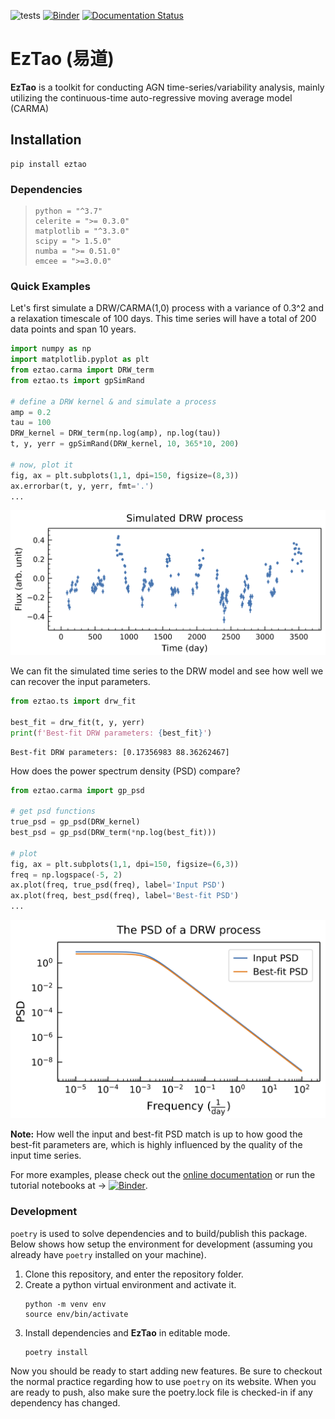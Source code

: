 ![tests](https://github.com/ywx649999311/EzTao/workflows/tests/badge.svg)
[![Binder](https://mybinder.org/badge_logo.svg)](https://mybinder.org/v2/gh/ywx649999311/EzTao/v0.2.4rc?filepath=docs/notebooks)
[![Documentation Status](https://readthedocs.org/projects/eztao/badge/?version=latest)](https://eztao.readthedocs.io/en/latest/)
# EzTao (易道)
**EzTao** is a toolkit for conducting AGN time-series/variability analysis, mainly utilizing the continuous-time auto-regressive moving average model (CARMA)

## Installation
```
pip install eztao
```
### Dependencies
>```
>python = "^3.7"
>celerite = ">= 0.3.0"
>matplotlib = "^3.3.0"
>scipy = "> 1.5.0"
>numba = ">= 0.51.0"
>emcee = ">=3.0.0"
>```

### Quick Examples
Let's first simulate a DRW/CARMA(1,0) process with a variance of 0.3^2 and a relaxation timescale of 100 days. This time series will have a total of 200 data points and span 10 years.
```python
import numpy as np
import matplotlib.pyplot as plt
from eztao.carma import DRW_term
from eztao.ts import gpSimRand

# define a DRW kernel & and simulate a process
amp = 0.2
tau = 100
DRW_kernel = DRW_term(np.log(amp), np.log(tau))
t, y, yerr = gpSimRand(DRW_kernel, 10, 365*10, 200)

# now, plot it
fig, ax = plt.subplots(1,1, dpi=150, figsize=(8,3))
ax.errorbar(t, y, yerr, fmt='.')
...
```
![drw_sim](include/drw_sim.png)

We can fit the simulated time series to the DRW model and see how well we can recover the input parameters.
```python
from eztao.ts import drw_fit

best_fit = drw_fit(t, y, yerr)
print(f'Best-fit DRW parameters: {best_fit}')
```
```shell
Best-fit DRW parameters: [0.17356983 88.36262467]
```

How does the power spectrum density (PSD) compare?
```python
from eztao.carma import gp_psd

# get psd functions
true_psd = gp_psd(DRW_kernel)
best_psd = gp_psd(DRW_term(*np.log(best_fit)))

# plot
fig, ax = plt.subplots(1,1, dpi=150, figsize=(6,3))
freq = np.logspace(-5, 2)
ax.plot(freq, true_psd(freq), label='Input PSD')
ax.plot(freq, best_psd(freq), label='Best-fit PSD')
...
```
![drw_psd](include/drw_psd.png)

__Note:__ How well the input and best-fit PSD match is up to how good the best-fit parameters are, which is highly influenced by the quality of the input time series. 

For more examples, please check out the [online documentation](https://eztao.readthedocs.io/en/latest/) or run the tutorial notebooks at ->
[![Binder](https://mybinder.org/badge_logo.svg)](https://mybinder.org/v2/gh/ywx649999311/EzTao/v0.2.4rc?filepath=docs/notebooks).

### Development
`poetry` is used to solve dependencies and to build/publish this package. Below shows how setup the environment for development (assuming you already have `poetry` installed on your machine). 

1. Clone this repository, and enter the repository folder.
2. Create a python virtual environment and activate it. 
    ```
    python -m venv env
    source env/bin/activate
    ```
3. Install dependencies and **EzTao** in editable mode.
   ```
   poetry install
   ```

Now you should be ready to start adding new features. Be sure to checkout the normal practice regarding how to use `poetry` on its website. When you are ready to push, also make sure the poetry.lock file is checked-in if any dependency has changed. 
